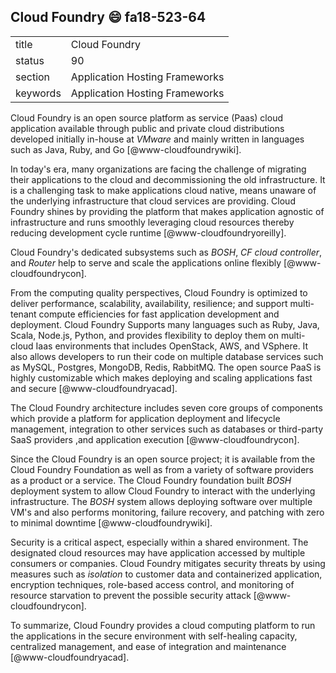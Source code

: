 ## Cloud Foundry :smile: fa18-523-64


|          |                                |
| -------- | ------------------------------ |
| title    | Cloud Foundry                  | 
| status   | 90                            |
| section  | Application Hosting Frameworks |
| keywords | Application Hosting Frameworks |


Cloud Foundry is an open source platform as service (Paas) cloud application 
available through public and private cloud distributions developed initially 
in-house at *VMware* and mainly written in languages such as Java, Ruby, and Go 
[@www-cloudfoundrywiki]. 

In today's era, many organizations are facing 
the challenge of migrating their applications to the cloud and 
decommissioning the old infrastructure. It is a challenging task to make 
applications cloud native, means unaware of the underlying 
infrastructure that cloud services are providing. Cloud Foundry shines 
by providing the platform that makes application agnostic of 
infrastructure and runs smoothly leveraging cloud resources thereby 
reducing development cycle runtime [@www-cloudfoundryoreilly]. 

Cloud Foundry's dedicated subsystems such as *BOSH*, *CF cloud controller*, and 
*Router* help to serve and scale the applications online flexibly 
[@www-cloudfoundrycon]. 

From the computing quality perspectives, Cloud 
Foundry is optimized to deliver performance, scalability, availability, 
resilience; and support multi-tenant compute efficiencies for fast 
application development and deployment. Cloud Foundry Supports many 
languages such as Ruby, Java, Scala, Node.js, Python, and provides flexibility 
to deploy them on multi-cloud Iaas environments that includes OpenStack, AWS, 
and VSphere. It also allows developers to run their code on multiple 
database services such as MySQL, Postgres, MongoDB, Redis, RabbitMQ. 
The open source PaaS is highly customizable which makes deploying and scaling 
applications fast and secure [@www-cloudfoundryacad]. 

The Cloud Foundry architecture includes seven core groups of components 
which provide a platform for application deployment and lifecycle management, 
integration to other services such as databases or third-party SaaS providers 
,and application execution [@www-cloudfoundrycon]. 

Since the Cloud Foundry is an open source project; 
it is available from the Cloud Foundry Foundation as well as from a 
variety of software providers as a product or a service. The Cloud Foundry 
foundation built *BOSH* deployment system to allow Cloud Foundry to 
interact with the underlying infrastructure. The *BOSH* system allows 
deploying software over multiple VM's and also performs monitoring, 
failure recovery, and patching with zero to minimal downtime 
[@www-cloudfoundrywiki]. 

Security is a critical aspect, especially within a shared environment. 
The designated cloud resources may have application accessed by multiple 
consumers or companies. Cloud Foundry mitigates security threats by using 
measures such as *isolation* to customer data and containerized application, 
encryption techniques, role-based access control, and monitoring of resource 
starvation to prevent the possible security attack [@www-cloudfoundrycon]. 

To summarize, Cloud Foundry provides a cloud computing platform to run the 
applications in the secure environment with self-healing capacity, 
centralized management, and ease of integration and maintenance 
[@www-cloudfoundryacad]. 

